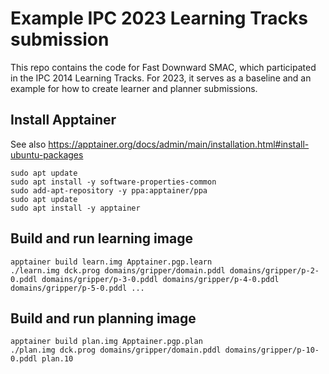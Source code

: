 # Example IPC 2023 Learning Tracks submission

This repo contains the code for Fast Downward SMAC, which participated in the
IPC 2014 Learning Tracks. For 2023, it serves as a baseline and an example for
how to create learner and planner submissions.

## Install Apptainer

See also https://apptainer.org/docs/admin/main/installation.html#install-ubuntu-packages

    sudo apt update
    sudo apt install -y software-properties-common
    sudo add-apt-repository -y ppa:apptainer/ppa
    sudo apt update
    sudo apt install -y apptainer

## Build and run learning image

    apptainer build learn.img Apptainer.pgp.learn
    ./learn.img dck.prog domains/gripper/domain.pddl domains/gripper/p-2-0.pddl domains/gripper/p-3-0.pddl domains/gripper/p-4-0.pddl domains/gripper/p-5-0.pddl ...

## Build and run planning image

    apptainer build plan.img Apptainer.pgp.plan
    ./plan.img dck.prog domains/gripper/domain.pddl domains/gripper/p-10-0.pddl plan.10
